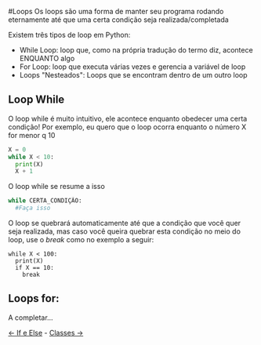 #Loops
Os loops são uma forma de manter seu programa rodando eternamente até que uma certa condição seja realizada/completada

Existem três tipos de loop em Python:
 - While Loop: loop que, como na própria tradução do termo diz, acontece ENQUANTO algo
 - For Loop: loop que executa várias vezes e gerencia a variável de loop
 - Loops "Nesteados": Loops que se encontram dentro de um outro loop

## Loop While

O loop while é muito intuitivo, ele acontece enquanto obedecer uma certa condição!
Por exemplo, eu quero que o loop ocorra enquanto o número X for menor q 10

```python
X = 0
while X < 10:
  print(X)
  X + 1
```

O loop while se resume a isso

```python
while CERTA_CONDIÇÃO:
  #Faça isso
```

O loop se quebrará automaticamente até que a condição que você quer seja realizada, mas caso você queira quebrar esta condição no meio do loop, use o _break_ como no exemplo a seguir:

```
while X < 100:
  print(X)
  if X == 10:
    break
```

## Loops for:

A completar...

[<- If e Else](if-else.md) - [Classes ->](classes.md)
